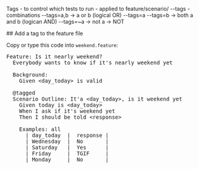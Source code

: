 
Tags - to control which tests to run - applied to feature/scenario/ --tags - combinations
--tags=a,b  -> a or b (logical OR)
--tags=a --tags=b -> both a and b (logican AND)
--tags=~a -> not a -> NOT

## Add a tag to the feature file

Copy or type this code into `weekend.feature`:

<pre class="file" data-filename="weekend.feature" data-target="replace">
Feature: Is it nearly weekend?
  Everybody wants to know if it's nearly weekend yet

  Background: 
    Given &ltday_today&gt is valid

  @tagged
  Scenario Outline: It'a &ltday_today&gt, is it weekend yet
    Given today is &ltday_today&gt
    When I ask if it's weekend yet
    Then I should be told &ltresponse&gt

    Examples: all
      | day_today  |  response |
      | Wednesday  |  No       |
      | Saturday   |  Yes      |
      | Friday     |  TGIF     |
      | Monday     |  No       |

</pre>
